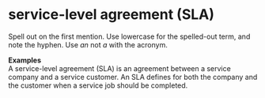# service-level agreement (SLA)

Spell out on the first mention. Use lowercase for the spelled-out term, and note the hyphen. Use *an* not *a* with the acronym.

**Examples**  
A service-level agreement (SLA) is an agreement between a service company and a service customer. An SLA defines for both 
the company and the customer when a service job should be completed. 
